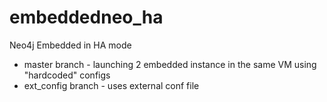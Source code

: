 # embeddedneo_ha
Neo4j Embedded in HA mode
- master branch - launching 2 embedded instance in the same VM using "hardcoded" configs
- ext_config branch - uses external conf file
